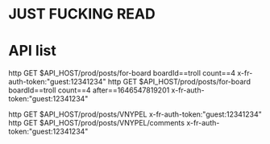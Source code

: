 # JUST FUCKING READ
# API list
http GET $API_HOST/prod/posts/for-board boardId==troll count==4 x-fr-auth-token:"guest:12341234"
http GET $API_HOST/prod/posts/for-board boardId==troll count==4 after==1646547819201 x-fr-auth-token:"guest:12341234"

http GET $API_HOST/prod/posts/VNYPEL x-fr-auth-token:"guest:12341234"
http GET $API_HOST/prod/posts/VNYPEL/comments x-fr-auth-token:"guest:12341234"
